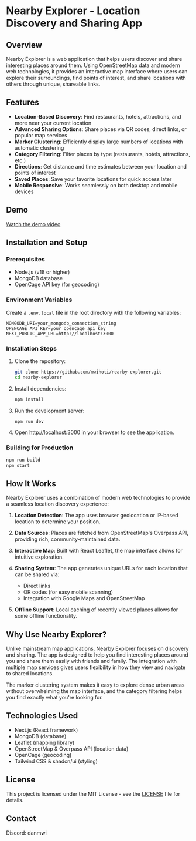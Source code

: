 # Nearby Explorer - Location Discovery and Sharing App

## Overview

Nearby Explorer is a web application that helps users discover and share interesting places around them. Using OpenStreetMap data and modern web technologies, it provides an interactive map interface where users can explore their surroundings, find points of interest, and share locations with others through unique, shareable links.

## Features

- **Location-Based Discovery**: Find restaurants, hotels, attractions, and more near your current location
- **Advanced Sharing Options**: Share places via QR codes, direct links, or popular map services
- **Marker Clustering**: Efficiently display large numbers of locations with automatic clustering
- **Category Filtering**: Filter places by type (restaurants, hotels, attractions, etc.)
- **Directions**: Get distance and time estimates between your location and points of interest
- **Saved Places**: Save your favorite locations for quick access later
- **Mobile Responsive**: Works seamlessly on both desktop and mobile devices

## Demo

[Watch the demo video](https://www.youtube.com/watch?v=kHsWO4yXHTM&ab_channel=Mwihoti8Dan)

## Installation and Setup

### Prerequisites

- Node.js (v18 or higher)
- MongoDB database
- OpenCage API key (for geocoding)

### Environment Variables

Create a `.env.local` file in the root directory with the following variables:

```
MONGODB_URI=your_mongodb_connection_string
OPENCAGE_API_KEY=your_opencage_api_key
NEXT_PUBLIC_APP_URL=http://localhost:3000 
```

### Installation Steps

1. Clone the repository:
   ```bash
   git clone https://github.com/mwihoti/nearby-explorer.git
   cd nearby-explorer
   ```

2. Install dependencies:
   ```bash
   npm install
   ```

3. Run the development server:
   ```bash
   npm run dev
   ```

4. Open [http://localhost:3000](http://localhost:3000) in your browser to see the application.

### Building for Production

```bash
npm run build
npm start
```

## How It Works

Nearby Explorer uses a combination of modern web technologies to provide a seamless location discovery experience:

1. **Location Detection**: The app uses browser geolocation or IP-based location to determine your position.

2. **Data Sources**: Places are fetched from OpenStreetMap's Overpass API, providing rich, community-maintained data.

3. **Interactive Map**: Built with React Leaflet, the map interface allows for intuitive exploration.

4. **Sharing System**: The app generates unique URLs for each location that can be shared via:
   - Direct links
   - QR codes (for easy mobile scanning)
   - Integration with Google Maps and OpenStreetMap

5. **Offline Support**: Local caching of recently viewed places allows for some offline functionality.

## Why Use Nearby Explorer?

Unlike mainstream map applications, Nearby Explorer focuses on discovery and sharing. The app is designed to help you find interesting places around you and share them easily with friends and family. The integration with multiple map services gives users flexibility in how they view and navigate to shared locations.

The marker clustering system makes it easy to explore dense urban areas without overwhelming the map interface, and the category filtering helps you find exactly what you're looking for.

## Technologies Used

- Next.js (React framework)
- MongoDB (database)
- Leaflet (mapping library)
- OpenStreetMap & Overpass API (location data)
- OpenCage (geocoding)
- Tailwind CSS & shadcn/ui (styling)

## License

This project is licensed under the MIT License - see the [LICENSE](LICENSE) file for details.

## Contact

Discord: danmwi
